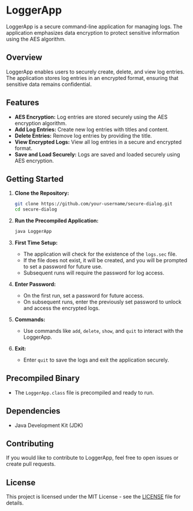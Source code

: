 # LoggerApp

LoggerApp is a secure command-line application for managing logs. The application emphasizes data encryption to protect sensitive information using the AES algorithm.

## Overview

LoggerApp enables users to securely create, delete, and view log entries. The application stores log entries in an encrypted format, ensuring that sensitive data remains confidential.

## Features

- **AES Encryption:** Log entries are stored securely using the AES encryption algorithm.
- **Add Log Entries:** Create new log entries with titles and content.
- **Delete Entries:** Remove log entries by providing the title.
- **View Encrypted Logs:** View all log entries in a secure and encrypted format.
- **Save and Load Securely:** Logs are saved and loaded securely using AES encryption.

## Getting Started

1. **Clone the Repository:**
    ```bash
    git clone https://github.com/your-username/secure-dialog.git
    cd secure-dialog
    ```

2. **Run the Precompiled Application:**
    ```bash
    java LoggerApp
    ```

3. **First Time Setup:**
    - The application will check for the existence of the `logs.sec` file.
    - If the file does not exist, it will be created, and you will be prompted to set a password for future use.
    - Subsequent runs will require the password for log access.

4. **Enter Password:**
    - On the first run, set a password for future access.
    - On subsequent runs, enter the previously set password to unlock and access the encrypted logs.

5. **Commands:**
    - Use commands like `add`, `delete`, `show`, and `quit` to interact with the LoggerApp.

6. **Exit:**
    - Enter `quit` to save the logs and exit the application securely.

## Precompiled Binary

- The `LoggerApp.class` file is precompiled and ready to run.

## Dependencies

- Java Development Kit (JDK)

## Contributing

If you would like to contribute to LoggerApp, feel free to open issues or create pull requests.

## License

This project is licensed under the MIT License - see the [LICENSE](LICENSE) file for details.
